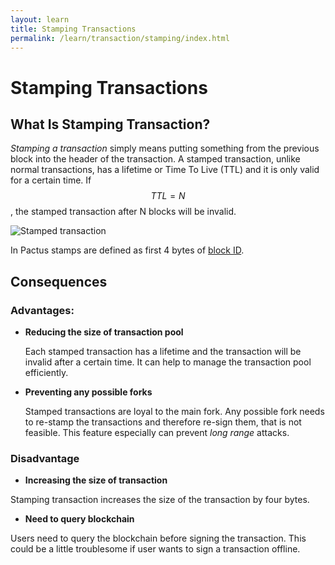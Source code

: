 ```yaml
---
layout: learn
title: Stamping Transactions
permalink: /learn/transaction/stamping/index.html
---
```


# Stamping Transactions

## What Is Stamping Transaction?

_Stamping a transaction_ simply means putting something from the previous block into the header of
the transaction. A stamped transaction, unlike normal transactions, has a lifetime or Time To Live (TTL) and it is
only valid for a certain time. If <span v-pre>$$TTL = N$$</span>, the stamped transaction after N
blocks will be invalid.

![Stamped transaction](/assets/images/pactus_stamped_transaction.png)

In Pactus stamps are defined as first 4 bytes of [block ID](/learn/basic/block#block-identifier).

## Consequences

### Advantages:

- **Reducing the size of transaction pool**

  Each stamped transaction has a lifetime and the transaction will be invalid after a certain time.
  It can help to manage the transaction pool efficiently.

- **Preventing any possible forks**

  Stamped transactions are loyal to the main fork. Any possible fork needs to re-stamp the
  transactions and therefore re-sign them, that is not feasible. This feature especially can
  prevent _long range_ attacks.

### Disadvantage

- **Increasing the size of transaction**

Stamping transaction increases the size of the transaction by four bytes.

- **Need to query blockchain**

Users need to query the blockchain before signing the transaction. This could be a little
troublesome if user wants to sign a transaction offline.
